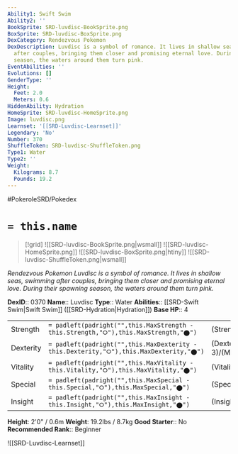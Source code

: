 ```yaml
---
Ability1: Swift Swim
Ability2: ''
BookSprite: SRD-luvdisc-BookSprite.png
BoxSprite: SRD-luvdisc-BoxSprite.png
DexCategory: Rendezvous Pokemon
DexDescription: Luvdisc is a symbol of romance. It lives in shallow seas, swimming
  after couples, bringing them closer and promising eternal love. During their spawning
  season, the waters around them turn pink.
EventAbilities: ''
Evolutions: []
GenderType: ''
Height:
  Feet: 2.0
  Meters: 0.6
HiddenAbility: Hydration
HomeSprite: SRD-luvdisc-HomeSprite.png
Image: luvdisc.png
Learnset: '[[SRD-Luvdisc-Learnset]]'
Legendary: 'No'
Number: 370
ShuffleToken: SRD-luvdisc-ShuffleToken.png
Type1: Water
Type2: ''
Weight:
  Kilograms: 8.7
  Pounds: 19.2
---
```


#PokeroleSRD/Pokedex

# `= this.name`

> [!grid]
> ![[SRD-luvdisc-BookSprite.png|wsmall]]
> ![[SRD-luvdisc-HomeSprite.png]]
> ![[SRD-luvdisc-BoxSprite.png|htiny]]
> ![[SRD-luvdisc-ShuffleToken.png|wsmall]]


*Rendezvous Pokemon*
*Luvdisc is a symbol of romance. It lives in shallow seas, swimming after couples, bringing them closer and promising eternal love. During their spawning season, the waters around them turn pink.*

**DexID**:: 0370
**Name**:: Luvdisc
**Type**:: Water
**Abilities**:: [[SRD-Swift Swim|Swift Swim]] ([[SRD-Hydration|Hydration]])
**Base HP**:: 4

|           |                                                                                        |                                          |
| --------- | -------------------------------------------------------------------------------------- | ---------------------------------------- |
| Strength  | `= padleft(padright("",this.MaxStrength - this.Strength,"⭘"),this.MaxStrength,"⬤")`    | (Strength::1)/(MaxStrength::3)   |
| Dexterity | `= padleft(padright("",this.MaxDexterity - this.Dexterity,"⭘"),this.MaxDexterity,"⬤")` | (Dexterity:: 3)/(MaxDexterity::6) |
| Vitality  | `= padleft(padright("",this.MaxVitality - this.Vitality,"⭘"),this.MaxVitality,"⬤")`    | (Vitality::2)/(MaxVitality::4)   |
| Special   | `= padleft(padright("",this.MaxSpecial - this.Special,"⭘"),this.MaxSpecial,"⬤")`       | (Special::1)/(MaxSpecial::3)     |
| Insight   | `= padleft(padright("",this.MaxInsight - this.Insight,"⭘"),this.MaxInsight,"⬤")`       | (Insight::2)/(MaxInsight::4)     |

**Height**: 2'0" / 0.6m
**Weight**: 19.2lbs / 8.7kg
**Good Starter**:: No
**Recommended Rank**:: Beginner

![[SRD-Luvdisc-Learnset]]